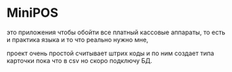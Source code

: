 # MiniPOS
это приложения чтобы обойти все платный кассовые аппараты, то есть и практика языка и то что реально нужно мне,

проект очень простой считывает штрих коды и по ним создает типа карточки пока что в csv 
но скоро подключу БД. 
